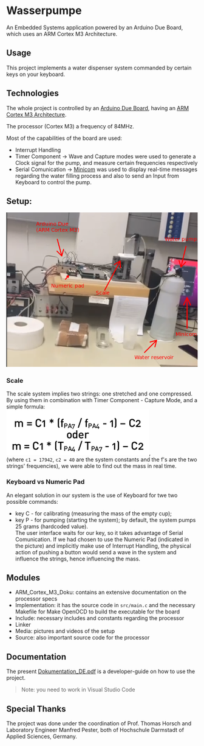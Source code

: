 # Wasserpumpe
An Embedded Systems application powered by an Arduino Due Board, which uses an ARM 
Cortex M3 Architecture.

## Usage
This project implements a water dispenser system commanded by certain keys on your
keyboard.

## Technologies
The whole project is controlled by an [Arduino Due Board](https://store.arduino.cc/products/arduino-due), having an [ARM Cortex M3
Architecture](https://developer.arm.com/Processors/Cortex-M3).
 
The processor (Cortex M3) a frequency of 84MHz.

Most of the capabilities of the board are used:
- Interrupt Handling
- Timer Component -> Wave and Capture modes were used to generate a Clock signal for the pump,
and measure certain frequencies respectively
- Serial Comunication -> [Minicom](https://en.wikipedia.org/wiki/Minicom) was used to display real-time messages regarding 
the water filling process and also to send an Input from Keyboard to control the pump.

## Setup:
![Water pump setup](./Media/Setup.png)

### Scale
The scale system implies two strings: one stretched and one compressed. By using them
in combination with Timer Component - Capture Mode, and a simple formula:  
![Mass formula](./Media/mass%20formula.png),   
(where `c1 = 17942`, `c2 = 40` are the system constants and the f's 
are the two strings' frequencies), we were able to find out the mass in real time.

### Keyboard vs Numeric Pad
An elegant solution in our system is the use of Keyboard for twe two possible commands:
- key C - for calibrating (measuring the mass of the empty cup);
- key P - for pumping (starting the system); by default, the system pumps 25 grams (hardcoded value).    
The user interface waits for our key, so it takes advantage of Serial Comunication.
If we had chosen to use the Numeric Pad (indicated in the picture) and implicitly make use of 
Interrupt Handling, the physical action of pushing a button would send a wave in the
system and influence the strings, hence influencing the mass.

## Modules
- ARM_Cortex_M3_Doku: contains an extensive documentation on the processor specs
- Implementation: it has the source code in `src/main.c` and the necessary Makefile for Make OpenOCD to build the executable for the board
- Include: necessary includes and constants regarding the processor
- Linker
- Media: pictures and videos of the setup
- Source: also important source code for the processor

## Documentation
The present [Dokumentation_DE.pdf](Dokumentation_DE.pdf) is a developer-guide on how to use the project.
> Note: you need to work in Visual Studio Code

## Special Thanks
The project was done under the coordination of Prof. Thomas Horsch and Laboratory Engineer Manfred Pester, both of 
Hochschule Darmstadt of Applied Sciences, Germany.
